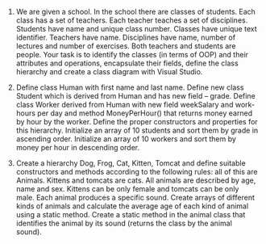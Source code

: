 1. We are given a school. In the school there are classes of students. Each class has a set of teachers. Each teacher teaches a set of disciplines. Students have name and unique class number. Classes have unique text identifier. Teachers have name. Disciplines have name, number of lectures and number of exercises. Both teachers and students are people.
  Your task is to identify the classes (in terms of  OOP) and their attributes and operations, encapsulate their fields, define the class hierarchy and create a class diagram with Visual Studio.

2. Define class Human with first name and last name. Define new class Student which is derived from Human and has new field – grade. Define class Worker derived from Human with new field weekSalary and work-hours per day and method MoneyPerHour() that returns money earned by hour by the worker. Define the proper constructors and properties for this hierarchy. Initialize an array of 10 students and sort them by grade in ascending order. Initialize an array of 10 workers and sort them by money per hour in descending order.

3. Create a hierarchy Dog, Frog, Cat, Kitten, Tomcat and define suitable constructors and methods according to the following rules: all of this are Animals. Kittens and tomcats are cats. All animals are described by age, name and sex. Kittens can be only female and tomcats can be only male. Each animal produces a specific sound. Create arrays of different kinds of animals and calculate the average age of each kind of animal using a static method. Create a static method in the animal class that identifies the animal by its sound (returns the class by the animal sound).
